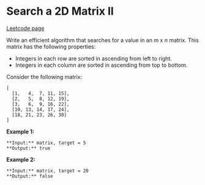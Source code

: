 # Search a 2D Matrix II
[Leetcode page](https://leetcode.com/problems/search-a-2d-matrix-ii/description)

Write an efficient algorithm that searches for a value in an _m_ x _n_ matrix.
This matrix has the following properties:

  * Integers in each row are sorted in ascending from left to right.
  * Integers in each column are sorted in ascending from top to bottom.

Consider the following matrix:

    
    
    [
      [1,   4,  7, 11, 15],
      [2,   5,  8, 12, 19],
      [3,   6,  9, 16, 22],
      [10, 13, 14, 17, 24],
      [18, 21, 23, 26, 30]
    ]
    

**Example 1:**

    
    
    **Input:** matrix, target = 5
    **Output:** true
    

**Example 2:**

    
    
    **Input:** matrix, target = 20
    **Output:** false
    

